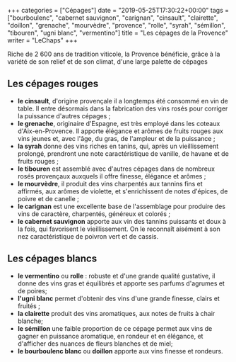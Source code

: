 +++
categories = ["Cépages"]
date = "2019-05-25T17:30:22+00:00"
tags = ["bourboulenc", "cabernet sauvignon", "carignan", "cinsault", "clairette", "doillon", "grenache", "mourvèdre", "provence", "rolle", "syrah", "sémillon", "tibouren", "ugni blanc", "vermentino"] 
title = "Les cépages de la Provence"
writer = "LeChaps"
+++

Riche de 2 600 ans de tradition viticole, la Provence bénéficie, grâce à la variété de son relief et de son climat, d'une large palette de cépages

## Les cépages rouges

* **le cinsault**,  d'origine provençale il a longtemps été consommé en vin de table. Il entre désormais dans la fabrication des vins rosés pour corriger la puissance d'autres cépages ;
* **le grenache**, originaire d'Espagne, est très employé dans les coteaux d'Aix-en-Provence. Il apporte élégance et arômes de fruits rouges aux vins jeunes et, avec l'âge, du gras, de l'ampleur et de la puissance ;
* **la syrah** donne des vins riches en tanins, qui, après un vieillissement prolongé, prendront une note caractéristique de vanille, de havane et de fruits rouges ;
* **le tibouren** est assemblé avec d'autres cépages dans de nombreux rosés provençaux auxquels il offre finesse, élégance et arômes ;
* **le mourvèdre**, il produit des vins charpentés aux tannins fins et affirmés, aux arômes de violette, et s'enrichissent de notes d'épices, de poivre et de canelle ;
* **le carignan** est une excellente base de l'assemblage pour produire des vins de caractère, charpentés, généreux et colorés ;
* **le cabernet sauvignon** apporte aux vin des tannins puissants et doux à la fois, qui favorisent le vieillissement. On le reconnaît aisément à son nez caractéristique de poivron vert et de cassis.

## Les cépages blancs

* **le vermentino** ou **rolle** : robuste et d'une grande qualité gustative, il donne des vins gras et équilibrés et apporte ses parfums d'agrumes et de poires;
* **l'ugni blanc** permet d'obtenir des vins d'une grande finesse, clairs et fruités ;
* **la clairette** produit des vins aromatiques, aux notes de fruits à chair blanche;
* **le sémillon** une faible proportion de ce cépage permet aux vins de gagner en puissance aromatique, en rondeur et en élégance, et d'afficher des nuances de fleurs blanches et de miel;
* **le bourboulenc blanc** ou **doillon** apporte aux vins finesse et rondeurs.
